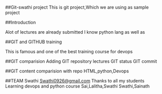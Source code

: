 ##Git-swathi project
This is git project,Which we are using as sample project




##Introduction

Alot of lectures are already submitted
I know python lang as well as

##GIT and GITHUB training

This is famous and one of the best training course for devops

##GIT comparision
Adding GIT repository lectures
GIT status
GIT commit

##GIT content
comparision with repo
HTML,python,Devops

##TEAM
Swathi
Swathi0926@gmail.com
Thanks to all my students
Learning devops and python course
Sai,Lalitha,Swathi
Swathi,Sainath